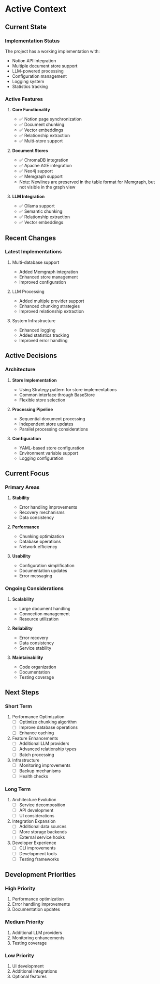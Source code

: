 # Active Context

## Current State

### Implementation Status
The project has a working implementation with:
- Notion API integration
- Multiple document store support
- LLM-powered processing
- Configuration management
- Logging system
- Statistics tracking

### Active Features
1. **Core Functionality**
   - ✅ Notion page synchronization
   - ✅ Document chunking
   - ✅ Vector embeddings
   - ✅ Relationship extraction
   - ✅ Multi-store support

2. **Document Stores**
   - ✅ ChromaDB integration
   - ✅ Apache AGE integration
   - ✅ Neo4j support
   - ✅ Memgraph support
   - Note: Newlines are preserved in the table format for Memgraph, but not visible in the graph view

3. **LLM Integration**
   - ✅ Ollama support
   - ✅ Semantic chunking
   - ✅ Relationship extraction
   - ✅ Vector embeddings

## Recent Changes

### Latest Implementations
1. Multi-database support
   - Added Memgraph integration
   - Enhanced store management
   - Improved configuration

2. LLM Processing
   - Added multiple provider support
   - Enhanced chunking strategies
   - Improved relationship extraction

3. System Infrastructure
   - Enhanced logging
   - Added statistics tracking
   - Improved error handling

## Active Decisions

### Architecture
1. **Store Implementation**
   - Using Strategy pattern for store implementations
   - Common interface through BaseStore
   - Flexible store selection

2. **Processing Pipeline**
   - Sequential document processing
   - Independent store updates
   - Parallel processing considerations

3. **Configuration**
   - YAML-based store configuration
   - Environment variable support
   - Logging configuration

## Current Focus

### Primary Areas
1. **Stability**
   - Error handling improvements
   - Recovery mechanisms
   - Data consistency

2. **Performance**
   - Chunking optimization
   - Database operations
   - Network efficiency

3. **Usability**
   - Configuration simplification
   - Documentation updates
   - Error messaging

### Ongoing Considerations
1. **Scalability**
   - Large document handling
   - Connection management
   - Resource utilization

2. **Reliability**
   - Error recovery
   - Data consistency
   - Service stability

3. **Maintainability**
   - Code organization
   - Documentation
   - Testing coverage

## Next Steps

### Short Term
1. Performance Optimization
   - [ ] Optimize chunking algorithm
   - [ ] Improve database operations
   - [ ] Enhance caching

2. Feature Enhancements
   - [ ] Additional LLM providers
   - [ ] Advanced relationship types
   - [ ] Batch processing

3. Infrastructure
   - [ ] Monitoring improvements
   - [ ] Backup mechanisms
   - [ ] Health checks

### Long Term
1. Architecture Evolution
   - [ ] Service decomposition
   - [ ] API development
   - [ ] UI considerations

2. Integration Expansion
   - [ ] Additional data sources
   - [ ] More storage backends
   - [ ] External service hooks

3. Developer Experience
   - [ ] CLI improvements
   - [ ] Development tools
   - [ ] Testing frameworks

## Development Priorities

### High Priority
1. Performance optimization
2. Error handling improvements
3. Documentation updates

### Medium Priority
1. Additional LLM providers
2. Monitoring enhancements
3. Testing coverage

### Low Priority
1. UI development
2. Additional integrations
3. Optional features
